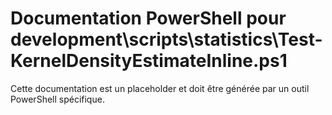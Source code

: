 # Documentation PowerShell pour development\scripts\statistics\Test-KernelDensityEstimateInline.ps1

Cette documentation est un placeholder et doit être générée par un outil PowerShell spécifique.
